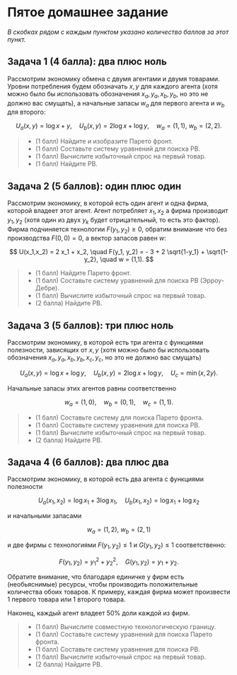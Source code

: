 # Пятое домашнее задание

*В скобках рядом с каждым пунктом указано количество баллов за этот пункт.*

## Задача 1 (4 баллa): два плюс ноль

Рассмотрим экономику обмена с двумя агентами и двумя товарами. Уровни потребления будем обозначать $x,y$ для каждого агента (xотя можно было бы использовать обозначения $x_a, y_a, x_b, y_b$, но это не должно вас смущать), а начальные запасы $w_a$ для первого агента и $w_b$ для второго:

$$
U_a(x,y) = \log x + y, \quad U_b(x,y) = 2 \log x + \log y, \quad w_a = (1,1), \ w_b=(2,2).
$$

>- (1 балл) Найдите и изобразите Парето фронт.
>- (1 балл) Составьте систему уравнений для поиска РВ.
>- (1 балл) Вычислите избыточный спрос на первый товар.
>- (1 балл) Найдите РВ.

## Задача 2 (5 баллов): один плюс один

Рассмотрим экономику, в которой есть один агент и одна фирма, которой владеет этот агент. Агент потребляет $x_1, x_2$ а фирма производит $y_1, y_2$ (хотя один из двух $y_k$ будет отрицательный, то есть это фактор). Фирма подчиняется технологии $F(y_1, y_2) \geqslant 0$, обратим внимание что без производства $F(0,0) = 0$, а вектор запасов равен $w$:

$$
U(x_1,x_2) = 2 x_1 + x_2, \quad F(y_1, y_2) = - 3 + 2 \sqrt{1-y_1} + \sqrt{1-y_2}, \quad w = (1,1).
$$

>- (1 балл) Найдите Парето фронт.
>- (1 балл) Составьте систему уравнений для поиска РВ (Эрроу-Дебре).
>- (1 балл) Вычислите избыточный спрос на первый товар.
>- (2 балла) Найдите РВ.

## Задача 3 (5 баллов): три плюс ноль

Рассмотрим экономику, в которой есть три агента с функциями полезности, зависящих от $x,y$ (xотя можно было бы использовать обозначения $x_a, y_a, x_b, y_b, x_c, y_c$, но это не должно вас смущать) 

$$
U_a(x,y) = \log x + \log y, \quad U_b(x,y) = 2 \log x + \log y, \quad U_c = \min(x,2y).
$$

Начальные запасы этих агентов равны соответственно

$$
w_a = (1,0), \quad w_b = (0,1), \quad w_c = (1,1).
$$

>- (1 балл) Составьте систему для поиска Парето фронта.
>- (1 балл) Составьте систему уравнения для поиска РВ.
>- (1 балл) Вычислите избыточный спрос на первый товар.
>- (2 балла) Найдите РВ.

## Задача 4 (6 баллов): два плюс два

Рассмотрим экономику, в которой есть два агента с функциями полезности

$$
U_a(x_1, x_2) = \log x_1 + 3 \log x_1, \quad U_b(x_1,x_2) = \log x_1 + \log x_2$$

и начальными запасами

$$
w_a = (1,2), \ w_b = (2,1)
$$

и две фирмы с технологиями $F(y_1, y_2) \leqslant 1$ и $G(y_1, y_2) \leqslant 1$ соответственно:

$$
F(y_1, y_2) = y_1^2 + y_2^2, \quad G(y_1, y_2) = y_1 + y_2.
$$

Обратите внимание, что благодаря единичке у фирм есть (необьяснимые) ресурсы, чтобы производить положительные количества обоих товаров. К примеру, каждая фирма может произвести 1 первого товара или 1 второго товара.

Наконец, каждый агент владеет 50% доли каждой из фирм.

>- (1 балл) Вычислите совместную технологическую границу.
>- (1 балл) Составьте систему уравнений для поиска Парето фронта.
>- (1 балл) Составьте систему уравнения для поиска РВ.
>- (1 балл) Вычислите избыточный спрос на первый товар.
>- (2 балла) Найдите РВ.